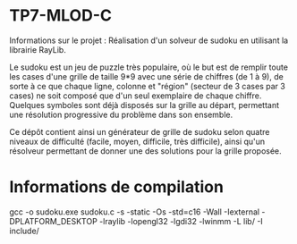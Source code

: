 # TP7-MLOD-C
Informations sur le projet : Réalisation d'un solveur de sudoku en utilisant la librairie RayLib.

Le sudoku est un jeu de puzzle très populaire, où le but est de remplir toute les cases d'une grille de taille 9*9 avec une série de chiffres (de 1 à 9), de sorte à ce que chaque ligne, colonne et "région" (secteur de 3 cases par 3 cases) ne soit composé que d'un seul exemplaire de chaque chiffre. Quelques symboles sont déjà disposés sur la grille au départ, permettant une résolution progressive du problème dans son ensemble.  

Ce dépôt contient ainsi un générateur de grille de sudoku selon quatre niveaux de difficulté (facile, moyen, difficile, très difficile), ainsi qu'un résolveur permettant de donner une des solutions pour la grille proposée.

# Informations de compilation
gcc -o sudoku.exe sudoku.c -s -static -Os -std=c16 -Wall -Iexternal -DPLATFORM_DESKTOP -lraylib -lopengl32 -lgdi32 -lwinmm -L lib/ -I include/
